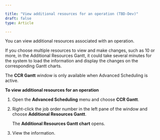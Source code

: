 ```yaml
---

title: "View additional resources for an operation (TBD-Dev)"
draft: false
type: Article

---
```


You can view additional resources associated with an operation.

If you choose multiple resources to view and make changes, such as 10 or more, in the Additional Resources Gantt, it could take several minutes for the system to load the information and display the changes on the corresponding Gantt charts.

The **CCR Gantt** window is only available when Advanced Scheduling is active.

**To view additional resources for an operation**

1. Open the **Advanced Scheduling** menu and choose **CCR Gantt**.

2. Right-click the job order number in the left pane of the window and choose **Additional Resources Gantt**.

    The **Additional Resources Gantt chart** opens.

3. View the information.

